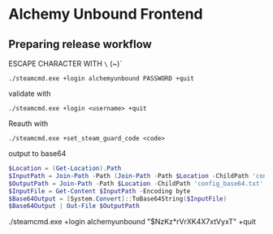 # Alchemy Unbound Frontend


## Preparing release workflow

ESCAPE CHARACTER WITH `\` (~)`

`./steamcmd.exe +login alchemyunbound PASSWORD +quit`

validate with

`./steamcmd.exe +login <username> +quit`

Reauth with

`./steamcmd.exe +set_steam_guard_code <code>`

output to base64

``` powershell
$Location = (Get-Location).Path
$InputPath = Join-Path -Path (Join-Path -Path $Location -ChildPath 'config') -ChildPath 'config.vdf'
$OutputPath = Join-Path -Path $Location -ChildPath 'config_base64.txt'
$InputFile = Get-Content $InputPath -Encoding byte
$Base64Output = [System.Convert]::ToBase64String($InputFile)
$Base64Output | Out-File $OutputPath
```











./steamcmd.exe +login alchemyunbound "$NzKz*rVrXK4X7xtVyxT" +quit
